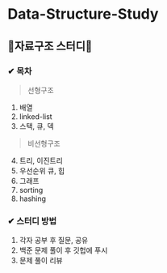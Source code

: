 # Data-Structure-Study
## 💯자료구조 스터디💯

### ✔ 목차
> 선형구조
 1. 배열
 2. linked-list
 3. 스택, 큐, 덱
  
   
> 비선형구조
4. 트리, 이진트리
5. 우선순위 큐, 힙
6. 그래프
7. sorting
8. hashing

### ✔ 스터디 방법
1. 각자 공부 후 질문, 공유
2. 백준 문제 풀이 후 깃헙에 푸시
3. 문제 풀이 리뷰
